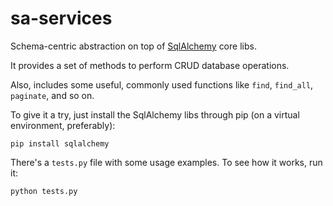 # sa-services
Schema-centric abstraction on top of [SqlAlchemy](https://www.sqlalchemy.org/) core libs.

It provides a set of methods to perform CRUD database operations.

Also, includes some useful, commonly used functions like `find`, `find_all`, `paginate`, and so on.

To give it a try, just install the SqlAlchemy libs through pip (on a virtual environment, preferably):
```
pip install sqlalchemy
```

There's a `tests.py` file with some usage examples. To see how it works, run it:
```
python tests.py
```


